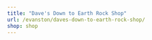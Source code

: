 ```yaml
---
title: "Dave's Down to Earth Rock Shop"
url: /evanston/daves-down-to-earth-rock-shop/
shop: shop
---
```

